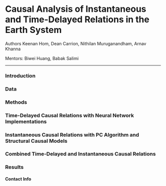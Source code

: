 # Causal Analysis of Instantaneous and Time-Delayed Relations in the Earth System

Authors Keenan Hom, Dean Carrion, Nithilan Muruganandham, Arnav Khanna

Mentors: Biwei Huang, Babak Salimi

---

### Introduction
### Data
### Methods
### Time-Delayed Causal Relations with Neural Network Implementations
### Instantaneous Causal Relations with PC Algorithm and Structural Causal Models
### Combined Time-Delayed and Instantaneous Causal Relations
### Results
#### Contact Info
